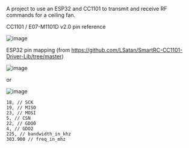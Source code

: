 A project to use an ESP32 and CC1101 to transmit and receive RF commands for a ceiling fan.

CC1101 / E07-M1101D v2.0 pin reference

![image](https://github.com/iamjoshk/home-assistant-collection/assets/28068117/d9cf1781-25ec-45c2-b368-92a99d9123a9)



ESP32 pin mapping (from https://github.com/LSatan/SmartRC-CC1101-Driver-Lib/tree/master)

![image](https://github.com/iamjoshk/home-assistant-collection/assets/28068117/3e9dd5a0-52a7-4813-874a-ccd67b5ba4ca)

or

![image](https://github.com/iamjoshk/home-assistant-collection/assets/28068117/780a5f14-d59b-4140-92a5-80dd9060d700)



```
18, // SCK
19, // MISO
23, // MOSI
5, // CSN
22, // GDO0
4, // GDO2
225, // bandwidth_in_khz
303.900 // freq_in_mhz
```

